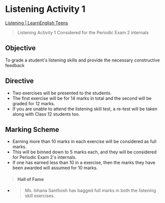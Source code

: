 # Listening Activity 1

[Listening | LearnEnglish Teens](https://learnenglishteens.britishcouncil.org/skills/listening)

> Listening Activity 1 Considered for the Periodic Exam 2 internals

## Objective

To grade a student's listening skills and provide the necessary constructive feedback

## Directive

* Two exercises will be presented to the students.
* The first exercise will be for 14 marks in total and the second will be graded for 12 marks.
* If you are unable to attend the listening skill test, a re-test will be taken along with Class 12 students too.

## Marking Scheme

* Earning more than 10 marks in each exercise will be considered as full marks.
* This will be binned down to 5 marks each, and they will be considered for Periodic Exam 2's internals.
* If one has earned less than 10 in a exercise, then the marks they have been awarded will assumed for 10 marks.

> #### Hall of Fame

* > Ms. Ishana Santhosh has bagged full marks in both the listening skill exercises.
